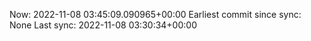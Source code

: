 Now: 2022-11-08 03:45:09.090965+00:00 Earliest commit since sync: None Last sync: 2022-11-08 03:30:34+00:00
